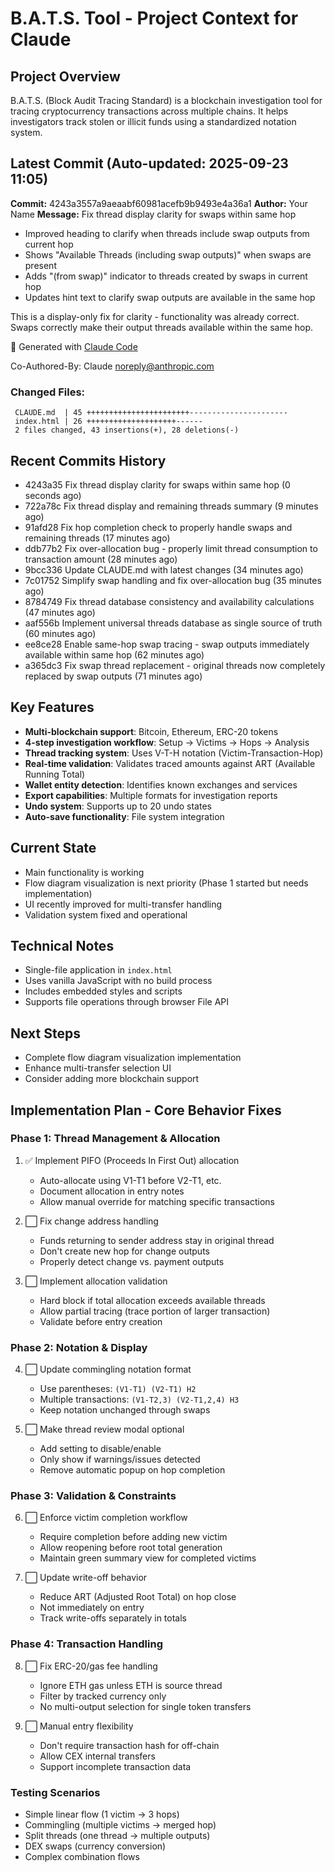 # B.A.T.S. Tool - Project Context for Claude

## Project Overview
B.A.T.S. (Block Audit Tracing Standard) is a blockchain investigation tool for tracing cryptocurrency transactions across multiple chains. It helps investigators track stolen or illicit funds using a standardized notation system.

## Latest Commit (Auto-updated: 2025-09-23 11:05)

**Commit:** 4243a3557a9aeaabf60981acefb9b9493e4a36a1
**Author:** Your Name
**Message:** Fix thread display clarity for swaps within same hop

- Improved heading to clarify when threads include swap outputs from current hop
- Shows "Available Threads (including swap outputs)" when swaps are present
- Adds "(from swap)" indicator to threads created by swaps in current hop
- Updates hint text to clarify swap outputs are available in the same hop

This is a display-only fix for clarity - functionality was already correct.
Swaps correctly make their output threads available within the same hop.

🤖 Generated with [Claude Code](https://claude.ai/code)

Co-Authored-By: Claude <noreply@anthropic.com>

### Changed Files:
```
 CLAUDE.md  | 45 +++++++++++++++++++++++----------------------
 index.html | 26 ++++++++++++++++++++------
 2 files changed, 43 insertions(+), 28 deletions(-)
```

## Recent Commits History

- 4243a35 Fix thread display clarity for swaps within same hop (0 seconds ago)
- 722a78c Fix thread display and remaining threads summary (9 minutes ago)
- 91afd28 Fix hop completion check to properly handle swaps and remaining threads (17 minutes ago)
- ddb77b2 Fix over-allocation bug - properly limit thread consumption to transaction amount (28 minutes ago)
- 9bcc336 Update CLAUDE.md with latest changes (34 minutes ago)
- 7c01752 Simplify swap handling and fix over-allocation bug (35 minutes ago)
- 8784749 Fix thread database consistency and availability calculations (47 minutes ago)
- aaf556b Implement universal threads database as single source of truth (60 minutes ago)
- ee8ce28 Enable same-hop swap tracing - swap outputs immediately available within same hop (62 minutes ago)
- a365dc3 Fix swap thread replacement - original threads now completely replaced by swap outputs (71 minutes ago)

## Key Features
- **Multi-blockchain support**: Bitcoin, Ethereum, ERC-20 tokens
- **4-step investigation workflow**: Setup → Victims → Hops → Analysis
- **Thread tracking system**: Uses V-T-H notation (Victim-Transaction-Hop)
- **Real-time validation**: Validates traced amounts against ART (Available Running Total)
- **Wallet entity detection**: Identifies known exchanges and services
- **Export capabilities**: Multiple formats for investigation reports
- **Undo system**: Supports up to 20 undo states
- **Auto-save functionality**: File system integration

## Current State
- Main functionality is working
- Flow diagram visualization is next priority (Phase 1 started but needs implementation)
- UI recently improved for multi-transfer handling
- Validation system fixed and operational

## Technical Notes
- Single-file application in `index.html`
- Uses vanilla JavaScript with no build process
- Includes embedded styles and scripts
- Supports file operations through browser File API

## Next Steps
- Complete flow diagram visualization implementation
- Enhance multi-transfer selection UI
- Consider adding more blockchain support

## Implementation Plan - Core Behavior Fixes

### Phase 1: Thread Management & Allocation
1. ✅ Implement PIFO (Proceeds In First Out) allocation
   - Auto-allocate using V1-T1 before V2-T1, etc.
   - Document allocation in entry notes
   - Allow manual override for matching specific transactions

2. ⬜ Fix change address handling
   - Funds returning to sender address stay in original thread
   - Don't create new hop for change outputs
   - Properly detect change vs. payment outputs

3. ⬜ Implement allocation validation
   - Hard block if total allocation exceeds available threads
   - Allow partial tracing (trace portion of larger transaction)
   - Validate before entry creation

### Phase 2: Notation & Display
4. ⬜ Update commingling notation format
   - Use parentheses: `(V1-T1) (V2-T1) H2`
   - Multiple transactions: `(V1-T2,3) (V2-T1,2,4) H3`
   - Keep notation unchanged through swaps

5. ⬜ Make thread review modal optional
   - Add setting to disable/enable
   - Only show if warnings/issues detected
   - Remove automatic popup on hop completion

### Phase 3: Validation & Constraints
6. ⬜ Enforce victim completion workflow
   - Require completion before adding new victim
   - Allow reopening before root total generation
   - Maintain green summary view for completed victims

7. ⬜ Update write-off behavior
   - Reduce ART (Adjusted Root Total) on hop close
   - Not immediately on entry
   - Track write-offs separately in totals

### Phase 4: Transaction Handling
8. ⬜ Fix ERC-20/gas fee handling
   - Ignore ETH gas unless ETH is source thread
   - Filter by tracked currency only
   - No multi-output selection for single token transfers

9. ⬜ Manual entry flexibility
   - Don't require transaction hash for off-chain
   - Allow CEX internal transfers
   - Support incomplete transaction data

### Testing Scenarios
- Simple linear flow (1 victim → 3 hops)
- Commingling (multiple victims → merged hop)
- Split threads (one thread → multiple outputs)
- DEX swaps (currency conversion)
- Complex combination flows
